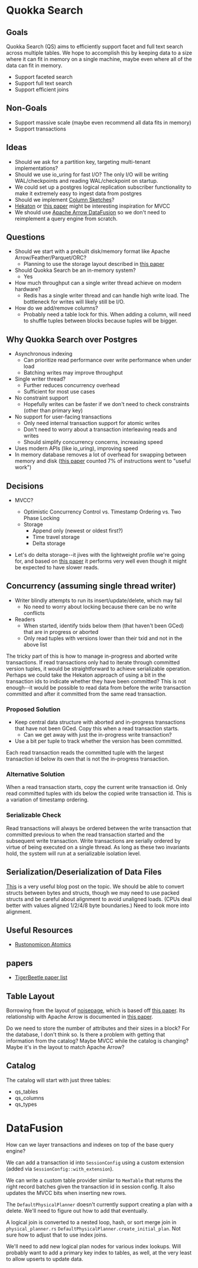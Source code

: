 # Quokka Search

## Goals

Quokka Search (QS) aims to efficiently support facet and full text search across multiple tables. We hope to accomplish this by keeping data to a size where it can fit in memory on a single machine, maybe even where all of the data can fit in memory.

* Support faceted search
* Support full text search
* Support efficient joins

## Non-Goals

* Support massive scale (maybe even recommend all data fits in memory)
* Support transactions

## Ideas

* Should we ask for a partition key, targeting multi-tenant implementations?
* Should we use io_uring for fast I/O? The only I/O will be writing WAL/checkpoints and reading WAL/checkpoint on startup.
* We could set up a postgres logical replication subscriber functionality to make it extremely easy to ingest data from postgres
* Should we implement [Column Sketches](https://15721.courses.cs.cmu.edu/spring2023/papers/04-olapindexes/hentschel-sigmod18.pdf)?
* [Hekaton](https://www.microsoft.com/en-us/research/wp-content/uploads/2013/06/Hekaton-Sigmod2013-final.pdf) or [this paper](https://www.vldb.org/pvldb/vol10/p781-Wu.pdf) might be interesting inspiration for MVCC
* We should use [Apache Arrow DataFusion](https://arrow.apache.org/datafusion/) so we don't need to reimplement a query engine from scratch.

## Questions

* Should we start with a prebuilt disk/memory format like Apache Arrow/Feather/Parquet/ORC?
  * Planning to use the storage layout described in [this paper](https://db.cs.cmu.edu/papers/2020/p534-li.pdf)
* Should Quokka Search be an in-memory system?
  * Yes
* How much throughput can a single writer thread achieve on modern hardware?
  * Redis has a single writer thread and can handle high write load. The bottleneck for writes will likely still be I/O.
* How do we add/remove columns?
  * Probably need a table lock for this. When adding a column, will need to shuffle tuples between blocks because tuples will be bigger.

## Why Quokka Search over Postgres

* Asynchronous indexing
  * Can prioritize read performance over write performance when under load
  * Batching writes may improve throughput
* Single writer thread?
  * Further reduces concurrency overhead
  * Sufficient for most use cases
* No constraint support
  * Hopefully writes can be faster if we don't need to check constraints (other than primary key)
* No support for user-facing transactions
  * Only need internal transaction support for atomic writes
  * Don't need to worry about a transaction interleaving reads and writes
  * Should simplify concurrency concerns, increasing speed
* Uses modern APIs (like io_uring), improving speed
* In memory database removes a lot of overhead for swapping between memory and disk ([this paper](http://nms.csail.mit.edu/~stavros/pubs/OLTP_sigmod08.pdf) counted 7% of instructions went to "useful work")

## Decisions
* MVCC?
  * Optimistic Concurrency Control vs. Timestamp Ordering vs. Two Phase Locking
  * Storage
    * Append only (newest or oldest first?)
    * Time travel storage 
    * Delta storage

* Let's do delta storage--it jives with the lightweight profile we're going for, and based on [this paper](https://15721.courses.cs.cmu.edu/spring2020/papers/03-mvcc1/wu-vldb2017.pdf) it performs very well even though it might be expected to have slower reads.

## Concurrency (assuming single thread writer)
* Writer blindly attempts to run its insert/update/delete, which may fail
  * No need to worry about locking because there can be no write conflicts
* Readers
  * When started, identify txids below them (that haven't been GCed) that are in progress or aborted
  * Only read tuples with versions lower than their txid and not in the above list

The tricky part of this is how to manage in-progress and aborted write transactions. If read transactions only had to iterate through committed version tuples, it would be straightforward to achieve serializable operation. Perhaps we could take the Hekaton approach of using a bit in the transaction ids to indicate whether they have been committed? This is not enough--it would be possible to read data from before the write transaction committed and after it committed from the same read transaction.

### Proposed Solution

* Keep central data structure with aborted and in-progress transactions that have not been GCed. Copy this when a read transaction starts.
  * Can we get away with just the in-progress write transaction?
* Use a bit per tuple to track whether the version has been committed.

Each read transaction reads the committed tuple with the largest transaction id below its own that is not the in-progress transaction.

### Alternative Solution 

When a read transaction starts, copy the current write transaction id. Only read committed tuples with ids below the copied write transaction id. This is a variation of timestamp ordering.

### Serializable Check 

Read transactions will always be ordered between the write transaction that committed previous to when the read transaction started and the subsequent write transaction. Write transactions are serially ordered by virtue of being executed on a single thread. As long as these two invariants hold, the system will run at a serializable isolation level.

## Serialization/Deserialization of Data Files

[This](https://nathancraddock.com/blog/deserialization-with-zig-metaprogramming/) is a very useful blog post on the topic. We should be able to convert structs between bytes and structs, though we may need to use packed structs and be careful about alignment to avoid unaligned loads. (CPUs deal better with values aligned 1/2/4/8 byte boundaries.) Need to look more into alignment.

## Useful Resources

* [Rustonomicon Atomics](https://doc.rust-lang.org/nomicon/atomics.html)

## papers

* [TigerBeetle paper list](https://github.com/tigerbeetle/tigerbeetle/blob/main/docs/DESIGN.md)

## Table Layout

Borrowing from the layout of [noisepage](https://github.com/cmu-db/noisepage/blob/master/docs/design_storage.md), which is based off [this paper](https://15721.courses.cs.cmu.edu/spring2018/papers/06-mvcc2/p677-neumann.pdf). Its relationship with Apache Arrow is documented in [this paper](https://db.cs.cmu.edu/papers/2020/p534-li.pdf).

Do we need to store the number of attributes and their sizes in a block? For the database, I don't think so. Is there a problem with getting that information from the catalog? Maybe MVCC while the catalog is changing? Maybe it's in the layout to match Apache Arrow?

## Catalog

The catalog will start with just three tables:
* qs_tables
* qs_columns
* qs_types

# DataFusion

How can we layer transactions and indexes on top of the base query engine?

We can add a transaction id into `SessionConfig` using a custom extension (added via `SessionConfig::with_extension`).

We can write a custom table provider similar to `MemTable` that returns the right record batches given the transaction id in session config. It also updates the MVCC bits when inserting new rows.

The `DefaultPhysicalPlanner` doesn't currently support creating a plan with a delete. We'll need to figure out how to add that eventually.

A logical join is converted to a nested loop, hash, or sort merge join in `physical_planner.rs` `DefaultPhysicalPlanner.create_initial_plan`. Not sure how to adjust that to use index joins.

We'll need to add new logical plan nodes for various index lookups. Will probably want to add a primary key index to tables, as well, at the very least to allow upserts to update data.
